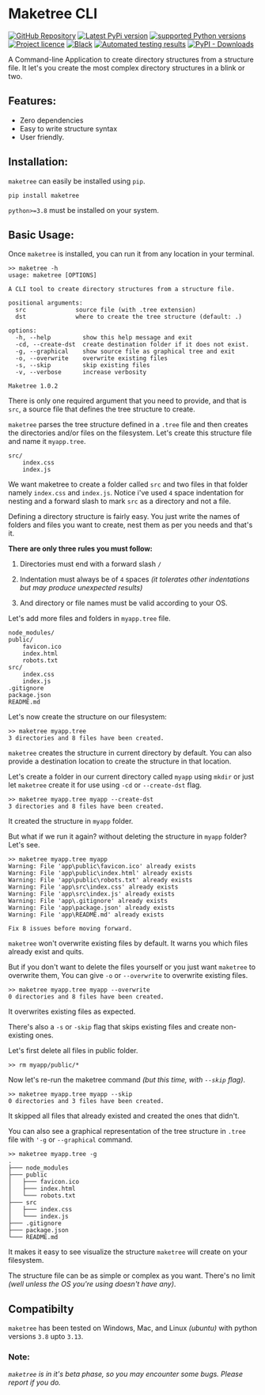 # Maketree CLI

[![GitHub Repository](https://img.shields.io/badge/-GitHub-%230D0D0D?logo=github&labelColor=gray)](https://github.com/anas-shakeel/maketree-cli) 
[![Latest PyPi version](https://img.shields.io/pypi/v/maketree.svg)](https://pypi.python.org/pypi/maketree)
[![supported Python versions](https://img.shields.io/pypi/pyversions/maketree)](https://pypi.python.org/pypi/maketree)
[![Project licence](https://img.shields.io/pypi/l/maketree?color=blue)](LICENSE)
[![Black](https://img.shields.io/badge/code%20style-black-000000.svg)](black)
[![Automated testing results](https://img.shields.io/github/actions/workflow/status/anas-shakeel/maketree-cli/.github/workflows/test.yml?branch=main)](https://github.com/anas-shakeel/maketree-cli/actions/workflows/test.yml?query=branch%3Amain)
[![PyPI - Downloads](https://img.shields.io/pypi/dm/maketree?color=%232ecc71)](https://pypistats.org/packages/maketree)


A Command-line Application to create directory structures from a structure file. It let's you create the most complex directory structures in a blink or two.


## Features:
- Zero dependencies
- Easy to write structure syntax
- User friendly.
  

## Installation:

`maketree` can easily be installed using `pip`.

```shell
pip install maketree
```

`python>=3.8` must be installed on your system.



## Basic Usage:

Once `maketree` is installed, you can run it from any location in your terminal.

```shell
>> maketree -h
usage: maketree [OPTIONS]

A CLI tool to create directory structures from a structure file.

positional arguments:
  src              source file (with .tree extension)
  dst              where to create the tree structure (default: .)

options:
  -h, --help         show this help message and exit
  -cd, --create-dst  create destination folder if it does not exist.
  -g, --graphical    show source file as graphical tree and exit
  -o, --overwrite    overwrite existing files
  -s, --skip         skip existing files
  -v, --verbose      increase verbosity

Maketree 1.0.2
```

There is only one required argument that you need to provide, and that is `src`, a source file that defines the tree structure to create.

`maketree` parses the tree structure defined in a `.tree` file and then creates the directories and/or files on the filesystem. Let's create this structure file and name it `myapp.tree`.

```
src/
    index.css
    index.js
```

We want maketree to create a folder called `src` and two files in that folder namely `index.css` and `index.js`. Notice i've used `4` space indentation for nesting and a forward slash to mark `src` as a directory and not a file.

Defining a directory structure is fairly easy. You just write the names of folders and files you want to create, nest them as per you needs and that's it.

**There are only three rules you must follow:**

1. Directories must end with a forward slash `/`

2. Indentation must always be of `4` spaces *(it tolerates other indentations but may produce unexpected results)*

3. And directory or file names must be valid according to your OS.
   
   

Let's add more files and folders in `myapp.tree` file.

```
node_modules/
public/
    favicon.ico
    index.html
    robots.txt
src/
    index.css
    index.js
.gitignore
package.json
README.md
```

Let's now create the structure on our filesystem:

```shell
>> maketree myapp.tree
3 directories and 8 files have been created.
```

`maketree` creates the structure in current directory by default. You can also provide a destination location to create the structure in that location.



Let's create a folder in our current directory called `myapp` using `mkdir` or just let `maketree` create it for use using `-cd` or `--create-dst` flag.

```shell
>> maketree myapp.tree myapp --create-dst
3 directories and 8 files have been created.
```

It created the structure in `myapp` folder.



But what if we run it again? without deleting the structure in `myapp` folder? Let's see.

```shell
>> maketree myapp.tree myapp
Warning: File 'app\public\favicon.ico' already exists
Warning: File 'app\public\index.html' already exists
Warning: File 'app\public\robots.txt' already exists
Warning: File 'app\src\index.css' already exists
Warning: File 'app\src\index.js' already exists
Warning: File 'app\.gitignore' already exists
Warning: File 'app\package.json' already exists
Warning: File 'app\README.md' already exists

Fix 8 issues before moving forward.
```

`maketree` won't overwrite existing files by default. It warns you which files already exist and quits.

But if you don't want to delete the files yourself or you just want `maketree` to overwrite them, You can give `-o` or `--overwrite` to overwrite existing files.

```shell
>> maketree myapp.tree myapp --overwrite
0 directories and 8 files have been created.
```

It overwrites existing files as expected.



There's also a `-s` or `-skip` flag that skips existing files and create non-existing ones.

Let's first delete all files in public folder.

```shell
>> rm myapp/public/*
```

Now let's re-run the maketree command *(but this time, with `--skip` flag)*.

```shell
>> maketree myapp.tree myapp --skip
0 directories and 3 files have been created.
```

It skipped all files that already existed and created the ones that didn't.



You can also see a graphical representation of the tree structure in `.tree` file with `'-g` or `--graphical` command.

```shell
>> maketree myapp.tree -g
.
├─── node_modules
├─── public
│   ├─── favicon.ico
│   ├─── index.html
│   └─── robots.txt
├─── src
│   ├─── index.css
│   └─── index.js
├─── .gitignore
├─── package.json
└─── README.md
```

It makes it easy to see visualize the structure `maketree` will create on your filesystem.

The structure file can be as simple or complex as you want. There's no limit *(well unless the OS you're using doesn't have any)*.


## Compatibilty
`maketree` has been tested on Windows, Mac, and Linux _(ubuntu)_ with python versions `3.8` upto `3.13`.


### Note:

_`maketree` is in it's beta phase, so you may encounter some bugs. Please report if you do._ 
